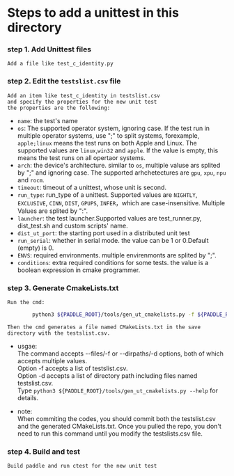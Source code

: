 # Steps to add a unittest in this directory
### step 1. Add Unittest files
    Add a file like test_c_identity.py
### step 2. Edit the `testslist.csv` file
    Add an item like test_c_identity in testslist.csv
    and specify the properties for the new unit test
    the properties are the following:  
* `name`: the test's name
* `os`: The supported operator system, ignoring case. If the test run in multiple operator systems, use ";" to split systems, forexample, `apple;linux` means the test runs on both Apple and Linux. The supported values are `linux`,`win32` and `apple`. If the value is empty, this means the test runs on all opertaor systems.
* `arch`: the device's architecture. similar to `os`, multiple valuse ars splited by ";" and ignoring case. The supported arhchetectures are `gpu`, `xpu`, `npu` and `rocm`.
* `timeout`: timeout of a unittest, whose unit is second.
* `run_type`: run_type of a unittest. Supported values are `NIGHTLY`, `EXCLUSIVE`, `CINN`, `DIST`, `GPUPS`, `INFER`，which are case-insensitive. Multiple Values are splited by ":".
* `launcher`: the test launcher.Supported values are test_runner.py, dist_test.sh and custom scripts' name.
* `dist_ut_port`: the starting port used in a distributed unit test
* `run_serial`: whether in serial mode. the value can be 1 or 0.Default (empty) is 0.
* `ENVS`: required environments. multiple envirenmonts are splited by ";".
* `conditions`: extra required conditions for some tests. the value is a boolean expression in cmake programmer.


### step 3. Generate CmakeLists.txt
    Run the cmd:
```bash
        python3 ${PADDLE_ROOT}/tools/gen_ut_cmakelists.py -f ${PADDLE_ROOT}/python/paddle/fluid/tests/unittests/collective/testslist.csv
```
    Then the cmd generates a file named CMakeLists.txt in the save directory with the testslist.csv.
* usgae:  
    The command accepts --files/-f or --dirpaths/-d options, both of which accepts multiple values.  
    Option -f accepts a list of testslist.csv.  
    Option -d accepts a list of directory path including files named testslist.csv.  
    Type `python3 ${PADDLE_ROOT}/tools/gen_ut_cmakelists.py --help` for details.

* note:  
When commiting the codes, you should commit both the testslist.csv and the generated CMakeLists.txt. Once you pulled the repo, you don't need to run this command until you modify the testslists.csv file.
    
### step 4. Build and test
    Build paddle and run ctest for the new unit test
